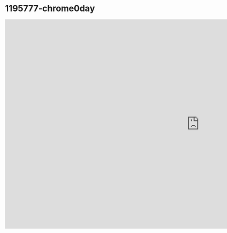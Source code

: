 # 1195777-chrome0day
<iframe width="1280" height="690" src="https://www.youtube.com/embed/qZFzuHNqazo" title="YouTube video player" frameborder="0" allow="accelerometer; autoplay; clipboard-write; encrypted-media; gyroscope; picture-in-picture" allowfullscreen></iframe>
